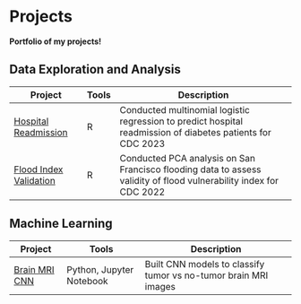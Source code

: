 # Projects
**Portfolio of my projects!**

## Data Exploration and Analysis ##
| Project | Tools | Description
| --- | --- | --- | 
| [Hospital Readmission](https://github.com/tsaiyi0/CDC2023) | R | Conducted multinomial logistic regression to predict hospital readmission of diabetes patients for CDC 2023 |
| [Flood Index Validation](https://github.com/tsaiyi0/CDC2022/tree/main) | R | Conducted PCA analysis on San Francisco flooding data to assess validity of flood vulnerability index for CDC 2022 |

## Machine Learning ##
| Project | Tools | Description
| --- | --- | --- | 
| [Brain MRI CNN](https://github.com/tsaiyi0/CNN-Brain-MRI-Project) | Python, Jupyter Notebook | Built CNN models to classify tumor vs no-tumor brain MRI images
